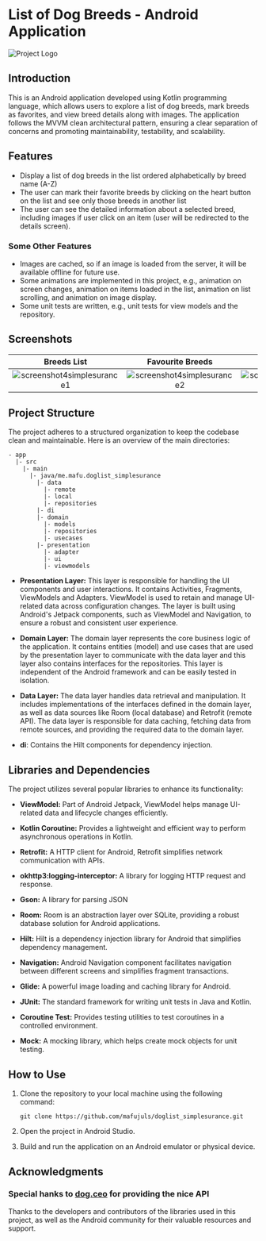 # List of Dog Breeds - Android Application

![Project Logo](https://www.dogalize.com/wp-content/uploads/2016/12/African-wild-dog.jpg)

## Introduction

This is an Android application developed using Kotlin programming language, which allows users to explore a list of dog breeds, mark breeds as favorites, and view breed details along with images. The application follows the MVVM clean architectural pattern, ensuring a clear separation of concerns and promoting maintainability, testability, and scalability.

## Features

- Display a list of dog breeds in the list ordered alphabetically by breed name (A-Z)
- The user can mark their favorite breeds by clicking on the heart button on the list and see only those breeds in another list
- The user can see the detailed information about a selected breed, including images if user click on an item (user will be redirected to the details screen).


### Some Other Features

- Images are cached, so if an image is loaded from the server, it will be available offline for future use.
- Some animations are implemented in this project, e.g., animation on screen changes, animation on items loaded in the list, animation on list scrolling, and animation on image display.
- Some unit tests are written, e.g., unit tests for view models and the repository.

## Screenshots

Breeds List  |  Favourite Breeds  |  Breeds Details
:-----------:|:------------------:|:--------------:
![screenshot4simplesurance1](https://github.com/mafujuls/doglist_simplesurance/assets/22118355/381226fd-0b1b-418d-85e6-3aa0ce8f309c) | ![screenshot4simplesurance2](https://github.com/mafujuls/doglist_simplesurance/assets/22118355/d719208f-47c1-49e3-8f00-15299817633c) | ![screenshot4simplesurance3](https://github.com/mafujuls/doglist_simplesurance/assets/22118355/8182c2ca-560d-4289-84be-563f79d80bf2)


## Project Structure

The project adheres to a structured organization to keep the codebase clean and maintainable. Here is an overview of the main directories:

    - app
      |- src
        |- main
          |- java/me.mafu.doglist_simplesurance
            |- data
              |- remote
              |- local
              |- repositories
            |- di
            |- domain
              |- models
              |- repositories
              |- usecases
            |- presentation
              |- adapter
              |- ui
              |- viewmodels


- **Presentation Layer:** This layer is responsible for handling the UI components and user interactions. It contains Activities, Fragments, ViewModels and Adapters. ViewModel is used to retain and manage UI-related data across configuration changes. The layer is built using Android's Jetpack components, such as ViewModel and Navigation, to ensure a robust and consistent user experience.


- **Domain Layer:** The domain layer represents the core business logic of the application. It contains entities (model) and use cases that are used by the presentation layer to communicate with the data layer and this layer also contains interfaces for the repositories. This layer is independent of the Android framework and can be easily tested in isolation.


- **Data Layer:** The data layer handles data retrieval and manipulation. It includes implementations of the interfaces defined in the domain layer, as well as data sources like Room (local database) and Retrofit (remote API). The data layer is responsible for data caching, fetching data from remote sources, and providing the required data to the domain layer.


- **di**: Contains the Hilt components for dependency injection.


## Libraries and Dependencies

The project utilizes several popular libraries to enhance its functionality:

- **ViewModel:** Part of Android Jetpack, ViewModel helps manage UI-related data and lifecycle changes efficiently.


- **Kotlin Coroutine:** Provides a lightweight and efficient way to perform asynchronous operations in Kotlin.


- **Retrofit:** A HTTP client for Android, Retrofit simplifies network communication with APIs.


- **okhttp3:logging-interceptor:** A library for logging HTTP request and response.


- **Gson:** A library for parsing JSON


- **Room:** Room is an abstraction layer over SQLite, providing a robust database solution for Android applications.


- **Hilt:** Hilt is a dependency injection library for Android that simplifies dependency management.


- **Navigation:** Android Navigation component facilitates navigation between different screens and simplifies fragment transactions.


- **Glide:** A powerful image loading and caching library for Android.


- **JUnit:** The standard framework for writing unit tests in Java and Kotlin.


- **Coroutine Test:** Provides testing utilities to test coroutines in a controlled environment.


- **Mock:** A mocking library, which helps create mock objects for unit testing.

## How to Use

1. Clone the repository to your local machine using the following command:

   ```git clone https://github.com/mafujuls/doglist_simplesurance.git```


2. Open the project in Android Studio.


3. Build and run the application on an Android emulator or physical device.

## Acknowledgments
### Special hanks to [dog.ceo](https://dog.ceo/dog-api/documentation/) for providing the nice API

Thanks to the developers and contributors of the libraries used in this project, as well as the Android community for their valuable resources and support.

